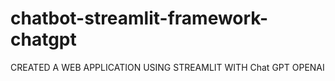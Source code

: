 # chatbot-streamlit-framework-chatgpt

CREATED A WEB APPLICATION USING STREAMLIT WITH Chat GPT OPENAI



